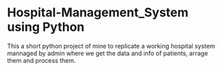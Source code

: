 # Hospital-Management_System using Python
This a short python project of mine to replicate a working hospital system mannaged by admin where we get the data and info of patients, arrage them and process them.
